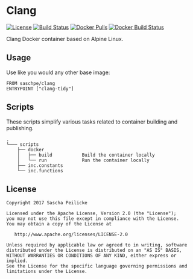 # Clang
[![License](http://img.shields.io/:license-apache-blue.svg)](http://www.apache.org/licenses/LICENSE-2.0.html)
[![Build Status](https://travis-ci.org/saschpe/docker-clang.svg?branch=master)](https://travis-ci.org/saschpe/docker-clang)
[![Docker Pulls](https://img.shields.io/docker/pulls/saschpe/clang.svg)]()
[![Docker Build Status](https://img.shields.io/docker/build/saschpe/clang.svg)]()

Clang Docker container based on Alpine Linux.


## Usage
Use like you would any other base image:

    FROM saschpe/clang
    ENTRYPOINT ["clang-tidy"]


## Scripts
These scripts simplify various tasks related to container building and
publishing.

    .
    └─── scripts
        ├── docker
        │   ├── build           Build the container locally
        │   └── run             Run the container locally
        ├── inc.constants
        └── inc.functions


## License

    Copyright 2017 Sascha Peilicke

    Licensed under the Apache License, Version 2.0 (the "License");
    you may not use this file except in compliance with the License.
    You may obtain a copy of the License at

       http://www.apache.org/licenses/LICENSE-2.0

    Unless required by applicable law or agreed to in writing, software
    distributed under the License is distributed on an "AS IS" BASIS,
    WITHOUT WARRANTIES OR CONDITIONS OF ANY KIND, either express or implied.
    See the License for the specific language governing permissions and
    limitations under the License.

